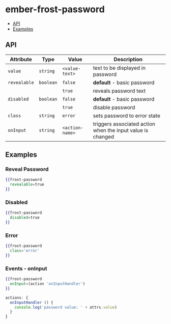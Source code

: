 # ember-frost-password

 * [API](#api)
 * [Examples](#examples)
 
## API
| Attribute | Type | Value | Description |
| --------- | ---- | ----- | ----------- |
| `value` | `string` | `<value-text>` | text to be displayed in password |
| `revealable` | `boolean` | `false` | **default** - basic password |
| | | `true` | reveals password text |
| `disabled` | `boolean` | `false` | **default** - basic password |
| | | `true` | disable password |
| `class` | `string` | `error` | sets password to error state |
| `onInput` | `string` | `<action-name>` | triggers associated action when the input value is changed |

## Examples

### Reveal Password
```handlebars
{{frost-password
  revealable=true
}}
```

### Disabled
```handlebars
{{frost-password
  disabled=true
}}
```

### Error
```handlebars
{{frost-password
  class='error'
}}
```

### Events - onInput
```handlebars
{{frost-password
  onInput=(action 'onInputHandler')
}}
```

```javascript
actions: {
  onInputHandler () {
    console.log('password value: ' + attrs.value)
  }
}
```